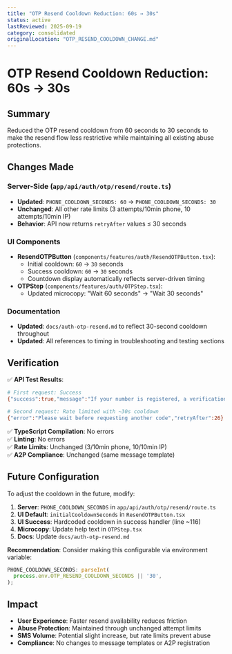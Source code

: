 ```yaml
---
title: "OTP Resend Cooldown Reduction: 60s → 30s"
status: active
lastReviewed: 2025-09-19
category: consolidated
originalLocation: "OTP_RESEND_COOLDOWN_CHANGE.md"
---
```


# OTP Resend Cooldown Reduction: 60s → 30s

## Summary

Reduced the OTP resend cooldown from 60 seconds to 30 seconds to make the resend flow less restrictive while maintaining all existing abuse protections.

## Changes Made

### Server-Side (`app/api/auth/otp/resend/route.ts`)

- **Updated**: `PHONE_COOLDOWN_SECONDS: 60` → `PHONE_COOLDOWN_SECONDS: 30`
- **Unchanged**: All other rate limits (3 attempts/10min phone, 10 attempts/10min IP)
- **Behavior**: API now returns `retryAfter` values ≤ 30 seconds

### UI Components

- **ResendOTPButton** (`components/features/auth/ResendOTPButton.tsx`):
  - Initial cooldown: `60` → `30` seconds
  - Success cooldown: `60` → `30` seconds
  - Countdown display automatically reflects server-driven timing
- **OTPStep** (`components/features/auth/OTPStep.tsx`):
  - Updated microcopy: "Wait 60 seconds" → "Wait 30 seconds"

### Documentation

- **Updated**: `docs/auth-otp-resend.md` to reflect 30-second cooldown throughout
- **Updated**: All references to timing in troubleshooting and testing sections

## Verification

✅ **API Test Results**:

```bash
# First request: Success
{"success":true,"message":"If your number is registered, a verification code was sent.","remaining":2}

# Second request: Rate limited with ~30s cooldown
{"error":"Please wait before requesting another code","retryAfter":26}
```

✅ **TypeScript Compilation**: No errors  
✅ **Linting**: No errors  
✅ **Rate Limits**: Unchanged (3/10min phone, 10/10min IP)  
✅ **A2P Compliance**: Unchanged (same message template)

## Future Configuration

To adjust the cooldown in the future, modify:

1. **Server**: `PHONE_COOLDOWN_SECONDS` in `app/api/auth/otp/resend/route.ts`
2. **UI Default**: `initialCooldownSeconds` in `ResendOTPButton.tsx`
3. **UI Success**: Hardcoded cooldown in success handler (line ~116)
4. **Microcopy**: Update help text in `OTPStep.tsx`
5. **Docs**: Update `docs/auth-otp-resend.md`

**Recommendation**: Consider making this configurable via environment variable:

```typescript
PHONE_COOLDOWN_SECONDS: parseInt(
  process.env.OTP_RESEND_COOLDOWN_SECONDS || '30',
);
```

## Impact

- **User Experience**: Faster resend availability reduces friction
- **Abuse Protection**: Maintained through unchanged attempt limits
- **SMS Volume**: Potential slight increase, but rate limits prevent abuse
- **Compliance**: No changes to message templates or A2P registration
